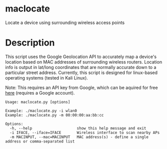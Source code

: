 # maclocate
Locate a device using surrounding wireless access points

# Description
This script uses the Google Geolocation API to accurately map a device's location based on MAC addresses of surrounding wireless routers. Location info is output in lat/long coordinates that are normally accurate down to a particular street address. Currently, this script is designed for linux-based operating systems (tested in Kali Linux).



Note: This requires an API key from Google, which can be aquired for free [here](https://developers.google.com/maps/documentation/geolocation/get-api-key) (requires a Google account).

```
Usage: maclocate.py [options]

Example: ./maclocate.py -i wlan0
Example: ./maclocate.py -m 00:00:00:aa:bb:cc

Options:
  -h, --help                    show this help message and exit
  -i IFACE, --iface=IFACE       Wireless interface to scan nearby APs
  -m MACINPUT, --mac=MACINPUT   MAC address(s) - define a single address or comma-separated list
```

